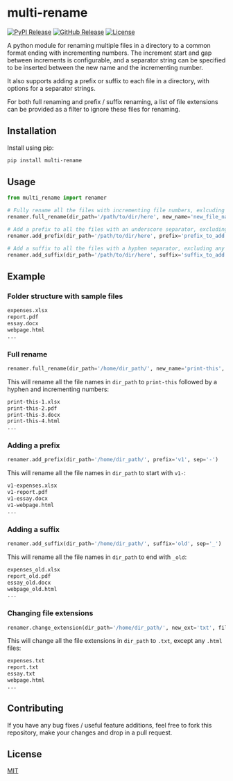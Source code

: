 # multi-rename

[![PyPI Release](https://img.shields.io/pypi/v/multi-rename?color=blue)](https://img.shields.io/pypi/v/multi-rename?color=blue)
[![GitHub Release](https://img.shields.io/github/v/release/pshkrh/multi-rename)](https://img.shields.io/github/v/release/pshkrh/multi-rename)
[![License](https://img.shields.io/pypi/l/multi-rename)](https://img.shields.io/pypi/l/multi-rename)

A python module for renaming multiple files in a directory to a common format ending with incrementing numbers. The increment start and gap between increments is configurable, and a separator string can be specified to be inserted between the new name and the incrementing number.

It also supports adding a prefix or suffix to each file in a directory, with options for a separator strings.

For both full renaming and prefix / suffix renaming, a list of file extensions can be provided as a filter to ignore these files for renaming.

## Installation

Install using pip:

```sh
pip install multi-rename
```

## Usage

```Python
from multi_rename import renamer

# Fully rename all the files with incrementing file numbers, exlcuding any html files
renamer.full_rename(dir_path='/path/to/dir/here', new_name='new_file_name', filter_ext='html')

# Add a prefix to all the files with an underscore separator, excluding any txt files
renamer.add_prefix(dir_path='/path/to/dir/here', prefix='prefix_to_add', sep='_', filter_ext='txt')

# Add a suffix to all the files with a hyphen separator, excluding any pdf files
renamer.add_suffix(dir_path='/path/to/dir/here', suffix='suffix_to_add', sep='-', filter_ext='pdf')

```

## Example

### Folder structure with sample files
```md
expenses.xlsx
report.pdf
essay.docx
webpage.html
...
```

### Full rename
```Python
renamer.full_rename(dir_path='/home/dir_path/', new_name='print-this', sep='-')
```

This will rename all the file names in `dir_path` to `print-this` followed by a hyphen and incrementing numbers:

```md
print-this-1.xlsx
print-this-2.pdf
print-this-3.docx
print-this-4.html
...
```

### Adding a prefix
```Python
renamer.add_prefix(dir_path='/home/dir_path/', prefix='v1', sep='-')
```

This will rename all the file names in `dir_path` to start with `v1-`:

```md
v1-expenses.xlsx
v1-report.pdf
v1-essay.docx
v1-webpage.html
...
```

### Adding a suffix
```Python
renamer.add_suffix(dir_path='/home/dir_path/', suffix='old', sep='_')
```

This will rename all the file names in `dir_path` to end with `_old`:

```md
expenses_old.xlsx
report_old.pdf
essay_old.docx
webpage_old.html
...
```

### Changing file extensions
```Python
renamer.change_extension(dir_path='/home/dir_path/', new_ext='txt', filter_ext='html')
```

This will change all the file extensions in `dir_path` to `.txt`, except any `.html` files:

```md
expenses.txt
report.txt
essay.txt
webpage.html
...
```

## Contributing

If you have any bug fixes / useful feature additions, feel free to fork this repository, make your changes and drop in a pull request.

## License

[MIT](https://github.com/pshkrh/multi-rename/blob/master/LICENSE)

